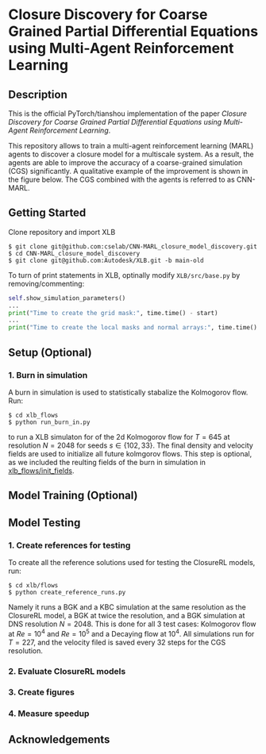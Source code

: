 # Closure Discovery for Coarse Grained Partial Differential Equations using Multi-Agent Reinforcement Learning

## Description
This is the official PyTorch/tianshou implementation of the paper *Closure Discovery for Coarse Grained Partial Differential Equations using Multi-Agent Reinforcement Learning*.


This repository allows to train a multi-agent reinforcement learning (MARL) agents to discover a closure model for a multiscale system.
As a result, the agents are able to improve the accuracy of a coarse-grained simulation (CGS) significantly.
A qualitative example of the improvement is shown in the figure below. The CGS combined with the agents is referred to as CNN-MARL.



## Getting Started

Clone repository and import XLB
```console
$ git clone git@github.com:cselab/CNN-MARL_closure_model_discovery.git
$ cd CNN-MARL_closure_model_discovery
$ git clone git@github.com:Autodesk/XLB.git -b main-old
```
To turn of print statements in XLB, optinally modify `XLB/src/base.py` by removing/commenting:
```python
self.show_simulation_parameters()
...
print("Time to create the grid mask:", time.time() - start)
...
print("Time to create the local masks and normal arrays:", time.time() - start)

```

## Setup (Optional)
### 1. Burn in simulation
A burn in simulation is used to statistically stabalize the Kolmogorov flow. Run:
```console
$ cd xlb_flows
$ python run_burn_in.py
```
to run a XLB simulaton for of the 2d Kolmogorov flow for $T=645$ at resolution $N=2048$ for seeds $s \in \{102, 33\}$. The final density and velocity fields are used to initialize all future kolmgorov flows. This step is optional, as we included the reulting fields of the burn in simulation in [xlb_flows/init_fields](xlb_flows/init_fields).


## Model Training (Optional)


## Model Testing
### 1. Create references for testing
To create all the reference solutions used for testing the ClosureRL models, run:
```console
$ cd xlb/flows
$ python create_reference_runs.py
```
 Namely it runs a BGK and a KBC simulation at the same resolution as the ClosureRL model, a BGK at twice the resolution, and a BGK simulation at DNS resolution $N=2048$. This is done for all 3 test cases: Kolmogorov flow at $Re=10^4$ and $Re=10^5$ and a Decaying flow at $10^4$. All simulations run for $T=227$, and the velocity filed is saved every $32$ steps for the CGS resolution.


### 2. Evaluate ClosureRL models

### 3. Create figures

### 4. Measure speedup

## Acknowledgements
